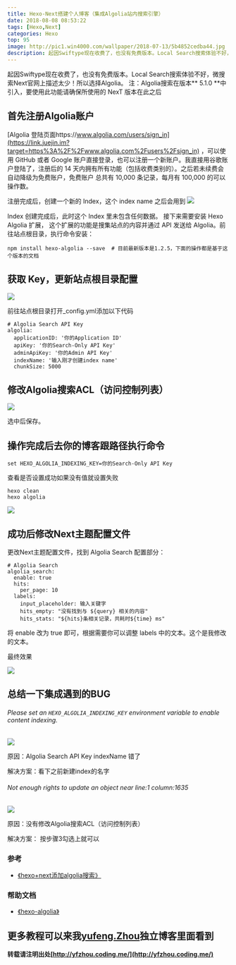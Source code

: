 ```yaml
---
title: Hexo-Next搭建个人博客（集成Algolia站内搜索引擎）
date: 2018-08-08 08:53:22
tags: [Hexo,Next]
categories: Hexo
top: 95
image: http://pic1.win4000.com/wallpaper/2018-07-13/5b4852cedba44.jpg
description: 起因Swiftype现在收费了，也没有免费版本。Local Search搜索体验不好，微搜索Next官网上描述太少！所以选择Algolia。 注：Algolia搜索在版本5.1.0中引入，要使用此功能请确保所使用的 NexT 版本在此之后
---
```

<span>
<!--more-->
起因Swiftype现在收费了，也没有免费版本。Local Search搜索体验不好，微搜索Next官网上描述太少！所以选择Algolia。 注：Algolia搜索在版本** 5.1.0 **中引入，要使用此功能请确保所使用的 NexT 版本在此之后


首先注册Algolia账户
-------------

[Algolia 登陆页面https://www.algolia.com/users/sign_in](https://link.juejin.im?target=https%3A%2F%2Fwww.algolia.com%2Fusers%2Fsign_in) ，可以使用 GitHub 或者 Google 账户直接登录，也可以注册一个新账户。我直接用谷歌账户登陆了，注册后的 14 天内拥有所有功能（包括收费类别的）。之后若未续费会自动降级为免费账户，免费账户 总共有 10,000 条记录，每月有 100,000 的可以操作数。

注册完成后，创建一个新的 Index，这个 index name 之后会用到
![](https://upload-images.jianshu.io/upload_images/3899681-c00f0825ef763c9e.png?imageMogr2/auto-orient/strip%7CimageView2/2/w/700)

Index 创建完成后，此时这个 Index 里未包含任何数据。 接下来需要安装 Hexo Algolia 扩展， 这个扩展的功能是搜集站点的内容并通过 API 发送给 Algolia。前往站点根目录，执行命令安装：
```
npm install hexo-algolia --save  # 目前最新版本是1.2.5，下面的操作都是基于这个版本的文档
```

获取 Key，更新站点根目录配置
----------------

![](http://www.qingpingshan.com/uploads/allimg/180511/1440043942-0.png)

前往站点根目录打开_config.yml添加以下代码
```
# Algolia Search API Key
algolia:
  applicationID: '你的Application ID'
  apiKey: '你的Search-Only API Key'
  adminApiKey: '你的Admin API Key'
  indexName: '输入刚才创建index name'
  chunkSize: 5000
```
修改Algolia搜索ACL（访问控制列表）
----------------------

![](http://www.qingpingshan.com/uploads/allimg/180511/1440041313-1.png)

选中后保存。

操作完成后去你的博客跟路径执行命令
---------

```
set HEXO_ALGOLIA_INDEXING_KEY=你的Search-Only API Key
```

查看是否设置成功如果没有值就设置失败
```
hexo clean
hexo algolia
```
![](https://yfzhou.oss-cn-beijing.aliyuncs.com/blog/img/algolia02.png)

成功后修改Next主题配置文件
---------------

更改Next主题配置文件，找到 Algolia Search 配置部分：
```
# Algolia Search
algolia_search:
  enable: true
  hits:
    per_page: 10
  labels:
    input_placeholder: 输入关键字
    hits_empty: "没有找到与 ${query} 相关的内容"
    hits_stats: "${hits}条相关记录，共耗时${time} ms"
```
将 enable 改为 true 即可，根据需要你可以调整 labels 中的文本。这个是我修改的文本。

最终效果

![](https://yfzhou.oss-cn-beijing.aliyuncs.com/blog/img/algolia01.png)

总结一下集成遇到的BUG
------------

###### Please set an `HEXO_ALGOLIA_INDEXING_KEY` environment variable to enable content indexing.


![](https://yfzhou.oss-cn-beijing.aliyuncs.com/blog/img/algolia04.png)

原因：Algolia Search API Key indexName 错了

解决方案：看下之前新建index的名字


###### Not enough rights to update an object near line:1 column:1635


![](https://yfzhou.oss-cn-beijing.aliyuncs.com/blog/img/algolia03.png)

原因：没有修改Algolia搜索ACL（访问控制列表）

解决方案： 按步骤3勾选上就可以


### 参考
*   [《hexo+next添加algolia搜索》](https://www.jianshu.com/p/fa2354d61e37 "hexo+next添加algolia搜索")



### 帮助文档
*   [《hexo-algolia》](https://www.npmjs.com/package/hexo-algolia "《hexo-algolia》")

更多教程可以来我[yufeng.Zhou](http://yfzhou.coding.me/)独立博客里面看到
---------------------------------------------------

**转载请注明出处[http://yfzhou.coding.me/](http://yfzhou.coding.me/)**


